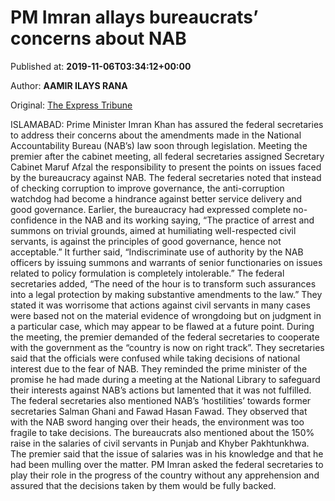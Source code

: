
# PM Imran allays bureaucrats’ concerns about NAB

Published at: **2019-11-06T03:34:12+00:00**

Author: **AAMIR ILAYS RANA**

Original: [The Express Tribune](https://tribune.com.pk/story/2094350/1-pm-imran-allays-bureaucrats-concerns-nab/)

ISLAMABAD: Prime Minister Imran Khan has assured the federal secretaries to address their concerns about the amendments made in the National Accountability Bureau (NAB’s) law soon through legislation.
Meeting the premier after the cabinet meeting, all federal secretaries assigned Secretary Cabinet Maruf Afzal the responsibility to present the points on issues faced by the bureaucracy against NAB.
The federal secretaries noted that instead of checking corruption to improve governance, the anti-corruption watchdog had become a hindrance against better service delivery and good governance.
Earlier, the bureaucracy had expressed complete no-confidence in the NAB and its working saying, “The practice of arrest and summons on trivial grounds, aimed at humiliating well-respected civil servants, is against the principles of good governance, hence not acceptable.”
It further said, “Indiscriminate use of authority by the NAB officers by issuing summons and warrants of senior functionaries on issues related to policy formulation is completely intolerable.”
The federal secretaries added, “The need of the hour is to transform such assurances into a legal protection by making substantive amendments to the law.”
They stated it was worrisome that actions against civil servants in many cases were based not on the material evidence of wrongdoing but on judgment in a particular case, which may appear to be flawed at a future point.
During the meeting, the premier demanded of the federal secretaries to cooperate with the government as the “country is now on right track”.
They secretaries said that the officials were confused while taking decisions of national interest due to the fear of NAB.
They reminded the prime minister of the promise he had made during a meeting at the National Library to safeguard their interests against NAB’s actions but lamented that it was not fulfilled.
The federal secretaries also mentioned NAB’s ‘hostilities’ towards former secretaries Salman Ghani and Fawad Hasan Fawad. They observed that with the NAB sword hanging over their heads, the environment was too fragile to take decisions.
The bureaucrats also mentioned about the 150% raise in the salaries of civil servants in Punjab and Khyber Pakhtunkhwa. The premier said that the issue of salaries was in his knowledge and that he had been mulling over the matter.
PM Imran asked the federal secretaries to play their role in the progress of the country without any apprehension and assured that the decisions taken by them would be fully backed.

